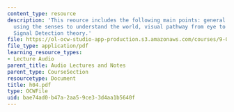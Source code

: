 ```yaml
---
content_type: resource
description: 'This reource includes the following main points: general problem of
  using the senses to understand the world, visual pathway from eye to brain, and
  Signal Detection theory.'
file: https://ol-ocw-studio-app-production.s3.amazonaws.com/courses/9-00-introduction-to-psychology-fall-2004/bae74ad0b47a2aa59ce33d4aa1b5640f_h04.pdf
file_type: application/pdf
learning_resource_types:
- Lecture Audio
parent_title: Audio Lectures and Notes
parent_type: CourseSection
resourcetype: Document
title: h04.pdf
type: OCWFile
uid: bae74ad0-b47a-2aa5-9ce3-3d4aa1b5640f
---
```


